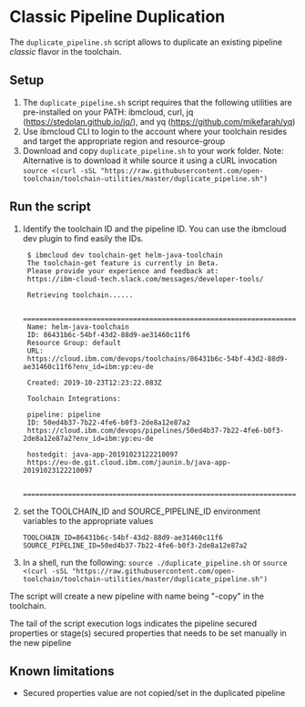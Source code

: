 # Classic Pipeline Duplication
The `duplicate_pipeline.sh` script allows to duplicate an existing pipeline _classic_ flavor in the toolchain.

## Setup
1) The `duplicate_pipeline.sh` script requires that the following utilities are pre-installed on your PATH: ibmcloud, curl, jq (https://stedolan.github.io/jq/), and yq (https://github.com/mikefarah/yq) 
2) Use ibmcloud CLI to login to the account where your toolchain resides and target the appropriate region and resource-group
3) Download and copy `duplicate_pipeline.sh` to your work folder.
  Note: Alternative is to download it while source it using a cURL invocation
  `source <(curl -sSL "https://raw.githubusercontent.com/open-toolchain/toolchain-utilities/master/duplicate_pipeline.sh")`

## Run the script
1) Identify the toolchain ID and the pipeline ID.
   You can use the ibmcloud dev plugin to find easily the IDs.
   ```
    $ ibmcloud dev toolchain-get helm-java-toolchain
    The toolchain-get feature is currently in Beta.
    Please provide your experience and feedback at:
    https://ibm-cloud-tech.slack.com/messages/developer-tools/

    Retrieving toolchain......

    ===============================================================================
    Name: helm-java-toolchain
    ID: 86431b6c-54bf-43d2-88d9-ae31460c11f6
    Resource Group: default
    URL:
    https://cloud.ibm.com/devops/toolchains/86431b6c-54bf-43d2-88d9-ae31460c11f6?env_id=ibm:yp:eu-de

    Created: 2019-10-23T12:23:22.083Z

    Toolchain Integrations:

    pipeline: pipeline
    ID: 50ed4b37-7b22-4fe6-b0f3-2de8a12e87a2
    https://cloud.ibm.com/devops/pipelines/50ed4b37-7b22-4fe6-b0f3-2de8a12e87a2?env_id=ibm:yp:eu-de

    hostedgit: java-app-20191023122210097
    https://eu-de.git.cloud.ibm.com/jaunin.b/java-app-20191023122210097

    ===============================================================================

   ```
2) set the TOOLCHAIN_ID and SOURCE_PIPELINE_ID environment variables to the appropriate values
   ```
   TOOLCHAIN_ID=86431b6c-54bf-43d2-88d9-ae31460c11f6
   SOURCE_PIPELINE_ID=50ed4b37-7b22-4fe6-b0f3-2de8a12e87a2
   ```

3) In a shell, run the following: `source ./duplicate_pipeline.sh` or `source <(curl -sSL "https://raw.githubusercontent.com/open-toolchain/toolchain-utilities/master/duplicate_pipeline.sh")`

The script will create a new pipeline with name being "<SOURCE PIPELINE NAME>-copy" in the toolchain.

The tail of the script execution logs indicates the pipeline secured properties or stage(s) secured properties that needs to be set manually in the new pipeline

## Known limitations
- Secured properties value are not copied/set in the duplicated pipeline
